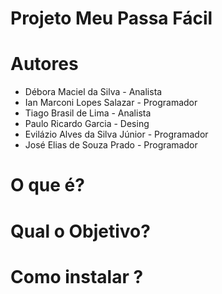 <h1>Projeto Meu Passa Fácil</h1>

<h1>Autores</h1>
<ul>
  <li>Débora Maciel da Silva - Analista</il>
  <li>Ian Marconi Lopes Salazar - Programador</il>
  <li>Tiago Brasil de Lima - Analista</il>
  <li>Paulo Ricardo Garcia - Desing</il>
  <li>Evilázio Alves da Silva Júnior - Programador</il>
  <li>José Elias de Souza Prado - Programador</il>
</ul>

<h1> O que é?</h1>
    
<h1> Qual o Objetivo?</h1>

<h1>Como instalar ?</h1>

